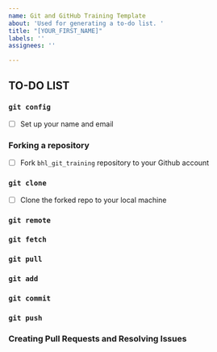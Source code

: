 ```yaml
---
name: Git and GitHub Training Template
about: 'Used for generating a to-do list. '
title: "[YOUR_FIRST_NAME]"
labels: ''
assignees: ''

---
```

## TO-DO LIST

### `git config`
- [ ] Set up your name and email

### Forking a repository
- [ ] Fork `bhl_git_training` repository to your Github account

### `git clone`
-  [ ] Clone the forked repo to your local machine

### `git remote`


### `git fetch`

### `git pull`

### `git add`

### `git commit`

### `git push`

### Creating Pull Requests and Resolving Issues
